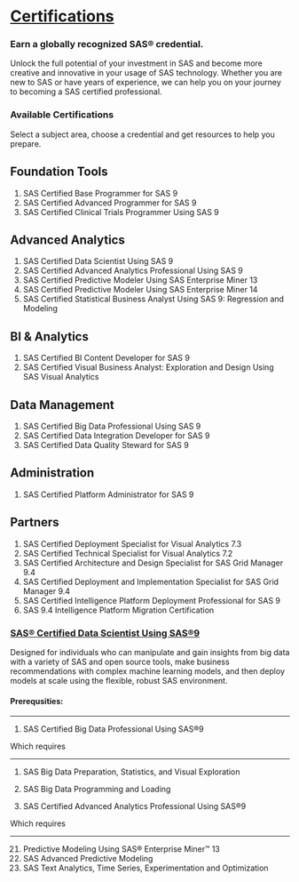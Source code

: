 # [Certifications](https://www.sas.com/en_us/certification.html#foundation-tools)

### Earn a globally recognized SAS® credential.

Unlock the full potential of your investment in SAS and become more creative and innovative in your usage of SAS technology. 
Whether you are new to SAS or have years of experience, we can help you on your journey to becoming a SAS certified professional.

### Available Certifications

Select a subject area, choose a credential and get resources to help you prepare.

## Foundation Tools

1. SAS Certified Base Programmer for SAS 9
2. SAS Certified Advanced Programmer for SAS 9
3. SAS Certified Clinical Trials Programmer Using SAS 9

## Advanced Analytics

1. SAS Certified Data Scientist Using SAS 9
2. SAS Certified Advanced Analytics Professional Using SAS 9
3. SAS Certified Predictive Modeler Using SAS Enterprise Miner 13
4. SAS Certified Predictive Modeler Using SAS Enterprise Miner 14
5. SAS Certified Statistical Business Analyst Using SAS 9: Regression and Modeling

## BI & Analytics

1. SAS Certified BI Content Developer for SAS 9
2. SAS Certified Visual Business Analyst: Exploration and Design Using SAS Visual Analytics

## Data Management

1. SAS Certified Big Data Professional Using SAS 9
2. SAS Certified Data Integration Developer for SAS 9
3. SAS Certified Data Quality Steward for SAS 9

## Administration
1. SAS Certified Platform Administrator for SAS 9

## Partners
1. SAS Certified Deployment Specialist for Visual Analytics 7.3
2. SAS Certified Technical Specialist for Visual Analytics 7.2
3. SAS Certified Architecture and Design Specialist for SAS Grid Manager 9.4
4. SAS Certified Deployment and Implementation Specialist for SAS Grid Manager 9.4
5. SAS Certified Intelligence Platform Deployment Professional for SAS 9
6. SAS 9.4 Intelligence Platform Migration Certification


### [SAS® Certified Data Scientist Using SAS®9](https://www.sas.com/en_us/certification/credentials/advanced-analytics/data-scientist.html)

Designed for individuals who can manipulate and gain insights from big data with a variety of SAS and 
open source tools, make business recommendations with complex machine learning models, and then deploy 
models at scale using the flexible, robust SAS environment.

#### Prerequsities: 

---

1. SAS Certified Big Data Professional Using SAS®9 

Which requires 

---

1. SAS Big Data Preparation, Statistics, and Visual Exploration
2. SAS Big Data Programming and Loading

2. SAS Certified Advanced Analytics Professional Using SAS®9

Which requires

---

21. Predictive Modeling Using SAS® Enterprise Miner™ 13
22. SAS Advanced Predictive Modeling 
23. SAS Text Analytics, Time Series, Experimentation and Optimization  










